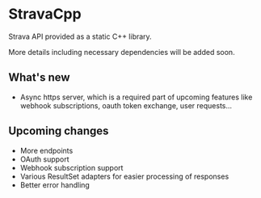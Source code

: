 # StravaCpp

Strava API provided as a static C++ library.

More details including necessary dependencies will be added soon.

## What's new
* Async https server, which is a required part of upcoming features like webhook subscriptions, oauth token exchange, user requests...

## Upcoming changes
* More endpoints
* OAuth support
* Webhook subscription support
* Various ResultSet adapters for easier processing of responses
* Better error handling